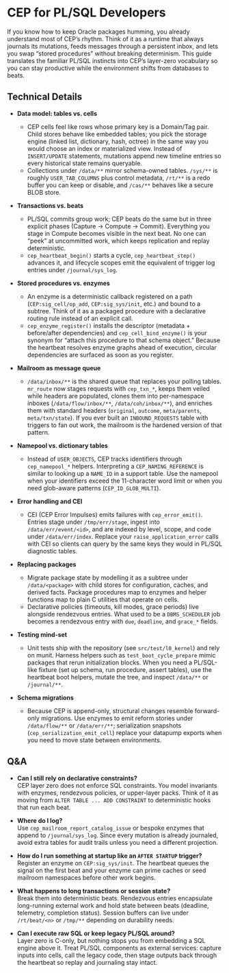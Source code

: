 # CEP for PL/SQL Developers

If you know how to keep Oracle packages humming, you already understand most of CEP’s rhythm. Think of it as a runtime that always journals its mutations, feeds messages through a persistent inbox, and lets you swap “stored procedures” without breaking determinism. This guide translates the familiar PL/SQL instincts into CEP’s layer-zero vocabulary so you can stay productive while the environment shifts from databases to beats.

## Technical Details
- **Data model: tables vs. cells**
  - CEP cells feel like rows whose primary key is a Domain/Tag pair. Child stores behave like embedded tables; you pick the storage engine (linked list, dictionary, hash, octree) in the same way you would choose an index or materialized view. Instead of `INSERT/UPDATE` statements, mutations append new timeline entries so every historical state remains queryable.
  - Collections under `/data/**` mirror schema-owned tables. `/sys/**` is roughly `USER_TAB_COLUMNS` plus control metadata, `/rt/**` is a redo buffer you can keep or disable, and `/cas/**` behaves like a secure BLOB store.

- **Transactions vs. beats**
  - PL/SQL commits group work; CEP beats do the same but in three explicit phases (Capture → Compute → Commit). Everything you stage in Compute becomes visible in the next beat. No one can “peek” at uncommitted work, which keeps replication and replay deterministic.
  - `cep_heartbeat_begin()` starts a cycle, `cep_heartbeat_step()` advances it, and lifecycle scopes emit the equivalent of trigger log entries under `/journal/sys_log`.

- **Stored procedures vs. enzymes**
  - An enzyme is a deterministic callback registered on a path (`CEP:sig_cell/op_add`, `CEP:sig_sys/init`, etc.) and bound to a subtree. Think of it as a packaged procedure with a declarative routing rule instead of an explicit call.
  - `cep_enzyme_register()` installs the descriptor (metadata + before/after dependencies) and `cep_cell_bind_enzyme()` is your synonym for “attach this procedure to that schema object.” Because the heartbeat resolves enzyme graphs ahead of execution, circular dependencies are surfaced as soon as you register.

- **Mailroom as message queue**
  - `/data/inbox/**` is the shared queue that replaces your polling tables. `mr_route` now stages requests with `cep_txn_*`, keeps them veiled while headers are populated, clones them into per-namespace inboxes (`/data/flow/inbox/**`, `/data/coh/inbox/**`), and enriches them with standard headers (`original`, `outcome`, `meta/parents`, `meta/txn/state`). If you ever built an `INBOUND_REQUESTS` table with triggers to fan out work, the mailroom is the hardened version of that pattern.

- **Namepool vs. dictionary tables**
  - Instead of `USER_OBJECTS`, CEP tracks identifiers through `cep_namepool_*` helpers. Interpreting a `CEP_NAMING_REFERENCE` is similar to looking up a `NAME_ID` in a support table. Use the namepool when your identifiers exceed the 11-character word limit or when you need glob-aware patterns (`CEP_ID_GLOB_MULTI`).

- **Error handling and CEI**
  - CEI (CEP Error Impulses) emits failures with `cep_error_emit()`. Entries stage under `/tmp/err/stage`, ingest into `/data/err/event/<id>`, and are indexed by level, scope, and code under `/data/err/index`. Replace your `raise_application_error` calls with CEI so clients can query by the same keys they would in PL/SQL diagnostic tables.

- **Replacing packages**
  - Migrate package state by modelling it as a subtree under `/data/<package>` with child stores for configuration, caches, and derived facts. Package procedures map to enzymes and helper functions map to plain C utilities that operate on cells.
  - Declarative policies (timeouts, kill modes, grace periods) live alongside rendezvous entries. What used to be a `DBMS_SCHEDULER` job becomes a rendezvous entry with `due`, `deadline`, and `grace_*` fields.

- **Testing mind-set**
  - Unit tests ship with the repository (see `src/test/l0_kernel`) and rely on munit. Harness helpers such as `test_boot_cycle_prepare` mimic packages that rerun initialization blocks. When you need a PL/SQL-like fixture (set up schema, run procedure, assert tables), use the heartbeat boot helpers, mutate the tree, and inspect `/data/**` or `/journal/**`.

- **Schema migrations**
  - Because CEP is append-only, structural changes resemble forward-only migrations. Use enzymes to emit reform stories under `/data/flow/**` or `/data/err/**`; serialization snapshots (`cep_serialization_emit_cell`) replace your datapump exports when you need to move state between environments.

## Q&A
- **Can I still rely on declarative constraints?**  
  CEP layer zero does not enforce SQL constraints. You model invariants with enzymes, rendezvous policies, or upper-layer packs. Think of it as moving from `ALTER TABLE ... ADD CONSTRAINT` to deterministic hooks that run each beat.

- **Where do I log?**  
  Use `cep_mailroom_report_catalog_issue` or bespoke enzymes that append to `/journal/sys_log`. Since every mutation is already journaled, avoid extra tables for audit trails unless you need a different projection.

- **How do I run something at startup like an `AFTER STARTUP` trigger?**  
  Register an enzyme on `CEP:sig_sys/init`. The heartbeat queues the signal on the first beat and your enzyme can prime caches or seed mailroom namespaces before other work begins.

- **What happens to long transactions or session state?**  
  Break them into deterministic beats. Rendezvous entries encapsulate long-running external work and hold state between beats (deadline, telemetry, completion status). Session buffers can live under `/rt/beat/<n>` or `/tmp/**` depending on durability needs.

- **Can I execute raw SQL or keep legacy PL/SQL around?**  
  Layer zero is C-only, but nothing stops you from embedding a SQL engine above it. Treat PL/SQL components as external services: capture inputs into cells, call the legacy code, then stage outputs back through the heartbeat so replay and journaling stay intact.
